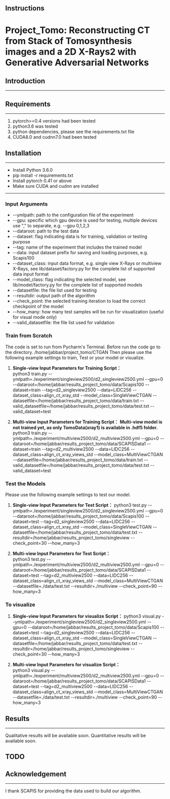 ## Instructions

# Project_Tomo: Reconstructing CT from Stack of Tomosynthesis images and a 2D X-Rays2 with Generative Adversarial Networks

## Introduction
-----

## Requirements
----
1. pytorch>=0.4 versions had been tested 
2. python3.6 was tested
3. python dependencies, please see the requirements.txt file
4. CUDA8.0 and cudnn7.0 had been tested

## Installation
----
- Install Python 3.6.0
- pip install -r requirements.txt
- Install pytorch 0.41 or above
- Make sure CUDA and cudnn are installed

----

### Input Arguments
+ --ymlpath: path to the configuration file of the experiment
+ --gpu: specific which gpu device is used for testing, multiple devices use "," to separate, e.g. --gpu 0,1,2,3
+ --dataroot: path to the test data
+ --dataset: flag indicating data is for training, validation or testing purpose
+ --tag: name of the experiment that includes the trained model
+ --data: input dataset prefix for saving and loading purposes, e.g. Scapis100 
+ --dataset_class: input data format, e.g. single view X-Rays or multiview X-Rays, see lib/dataset/factory.py for the complete list of supported data input format
+ --model_class: flag indicating the selected model, see lib/model/factory.py for the complete list of supported models
+ --datasetfile: the file list used for testing
+ --resultdir: output path of the algorithm
+ --check_point: the selected training iteration to load the correct checkpoint of the model
+ --how_many: how many test samples will be run for visualization (useful for visual mode only)
+ --valid_datasetfile: the file list used for validation


### Train from Scratch
The code is set to run from Pycharm's Terminal.
Before run the code go to the directory.  /home/jabbar/project_tomo/CTGAN
Then please use the following example settings to train, Test or your model or visualize. 

1. **Single-view Input Parameters for Training Script：**  
python3 train.py --ymlpath=./experiment/singleview2500/d2_singleview2500.yml  --gpu=0  --dataroot=/home/jabbar/results_project_tomo/data/Scapis100 --dataset=train --tag=d2_singleview2500 --data=LIDC256 --dataset_class=align_ct_xray_std --model_class=SingleViewCTGAN --datasetfile=/home/jabbar/results_project_tomo/data/train.txt --valid_datasetfile=/home/jabbar/results_project_tomo/data/test.txt --valid_dataset=test    

3. **Multi-view Input Parameters for Training Script：**
   **Multi-view model is not trained yet, as only TomoData(xray1) is available in .hdf5 folder.**
python3 train.py --ymlpath=./experiment/multiview2500/d2_multiview2500.yml --gpu=0 --dataroot=/home/jabbar/results_project_tomo/data/SCAPISData1 --dataset=train --tag=d2_multiview2500 --data=LIDC256 --dataset_class=align_ct_xray_views_std --model_class=MultiViewCTGAN --datasetfile=/home/jabbar/results_project_tomo/data/train.txt --valid_datasetfile=/home/jabbar/results_project_tomo/data/test.txt --valid_dataset=test

### Test the Models
Please use the following example settings to test our model. 
 
1. **Single-view Input Parameters for Test Script：**
python3 test.py --ymlpath=./experiment/singleview2500/d2_singleview2500.yml --gpu=0 --dataroot=/home/jabbar/results_project_tomo/data/Scapis100 --dataset=test --tag=d2_singleview2500 --data=LIDC256 --dataset_class=align_ct_xray_std --model_class=SingleViewCTGAN --datasetfile=/home/jabbar/results_project_tomo/data/test.txt --resultdir=/home/jabbar/results_project_tomo/singleview --check_point=30 --how_many=3

2. **Multi-view Input Parameters for Test Script：**  
python3 test.py --ymlpath=./experiment/multiview2500/d2_multiview2500.yml --gpu=0 --dataroot=/home/jabbar/results_project_tomo/data/SCAPISData1 --dataset=test --tag=d2_multiview2500 --data=LIDC256 --dataset_class=align_ct_xray_views_std --model_class=MultiViewCTGAN --datasetfile=./data/test.txt --resultdir=./multiview --check_point=90 --how_many=3

### To visualize
1. **Single-view Input Parameters for visualize Script：**
python3 visual.py --ymlpath=./experiment/singleview2500/d2_singleview2500.yml --gpu=0 --dataroot=/home/jabbar/results_project_tomo/data/Scapis100 --dataset=test --tag=d2_singleview2500 --data=LIDC256 --dataset_class=align_ct_xray_std --model_class=SingleViewCTGAN --datasetfile=/home/jabbar/results_project_tomo/data/test.txt --resultdir=/home/jabbar/results_project_tomo/singleview --check_point=30 --how_many=3

2. **Multi-view Input Parameters for visualize Script：**  
python3 visual.py --ymlpath=./experiment/multiview2500/d2_multiview2500.yml --gpu=0 --dataroot=/home/jabbar/results_project_tomo/data/SCAPISData1 --dataset=test --tag=d2_multiview2500 --data=LIDC256 --dataset_class=align_ct_xray_views_std --model_class=MultiViewCTGAN --datasetfile=./data/test.txt --resultdir=./multiview --check_point=90 --how_many=3


## Results
----
Qualitative results will be available soon. 
Quantitative results will be available soon.

## TODO

## Acknowledgement
----
I thank SCAPIS for providing the data used to build our algorithm.